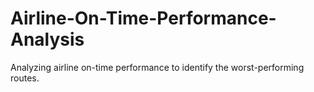 # Airline-On-Time-Performance-Analysis
Analyzing airline on-time performance to identify the worst-performing routes.
